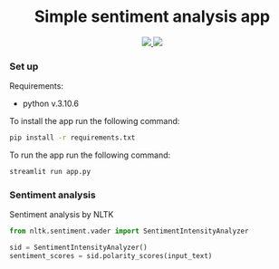 <h1 align="center">Simple sentiment analysis app</h1>

<p align="center">
  <a href="https://simple-sentiment-analysis.streamlit.app/">
    <img src="https://img.shields.io/badge/Deployed%20on-Streamlit-red?logo=streamlit">
  </a>
  <a href="https://www.nltk.org/">
    <img src="https://img.shields.io/badge/NLTK-Powered-blue?logo=python">
  </a>
</p>


### Set up
Requirements:
- python v.3.10.6

To install the app run the following command:

```sh
pip install -r requirements.txt
```

To run the app run the following command:

```sh
streamlit run app.py
```


### Sentiment analysis
Sentiment analysis by NLTK

```python
from nltk.sentiment.vader import SentimentIntensityAnalyzer

sid = SentimentIntensityAnalyzer()
sentiment_scores = sid.polarity_scores(input_text)
```




